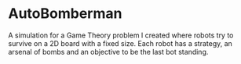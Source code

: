 # AutoBomberman
A simulation for a Game Theory problem I created where robots try to survive on a 2D board with a fixed size. Each robot has a strategy, an arsenal of bombs and an objective to be the last bot standing.
